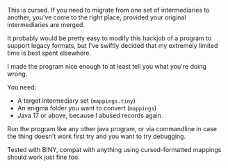 This is cursed. If you need to migrate from one set of intermediaries to another, you've come to the right place, provided your original intermediaries are merged.

It probably would be pretty easy to modify this hackjob of a program to support legacy formats, but I've swiftly decided that my extremely limited time is best spent elsewhere.

I made the program nice enough to at least tell you what you're doing wrong.

You need:
- A target intermediary set (`mappings.tiny`)
- An enigma folder you want to convert (`mappings`)
- Java 17 or above, because I abused records again.

Run the program like any other java program, or via commandline in case the thing doesn't work first try and you want to try debugging.

Tested with BINY, compat with anything using cursed-formatted mappings should work just fine too.